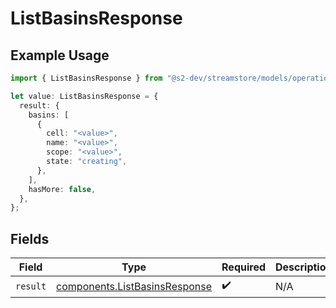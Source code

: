 # ListBasinsResponse

## Example Usage

```typescript
import { ListBasinsResponse } from "@s2-dev/streamstore/models/operations";

let value: ListBasinsResponse = {
  result: {
    basins: [
      {
        cell: "<value>",
        name: "<value>",
        scope: "<value>",
        state: "creating",
      },
    ],
    hasMore: false,
  },
};
```

## Fields

| Field                                                                          | Type                                                                           | Required                                                                       | Description                                                                    |
| ------------------------------------------------------------------------------ | ------------------------------------------------------------------------------ | ------------------------------------------------------------------------------ | ------------------------------------------------------------------------------ |
| `result`                                                                       | [components.ListBasinsResponse](../../models/components/listbasinsresponse.md) | :heavy_check_mark:                                                             | N/A                                                                            |